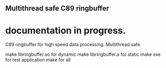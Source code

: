 ## Multithread safe C89 ringbuffer

# documentation in progress.

C89 ringbuffer for high speed data processing. Multithread safe.

make libringbuffer.so for dynamic
make libringbuffer.a  for static
make exe for test application
make for all

